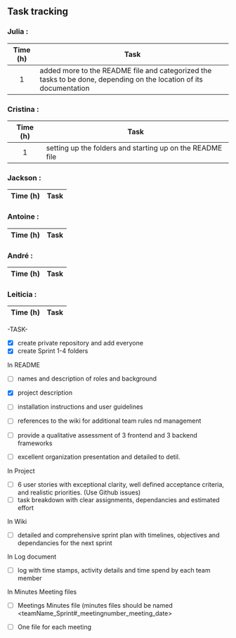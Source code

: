 ## Task tracking

### Julia :
| Time (h) | Task | 
| :---: | --- |
| 1 | added more to the README file and categorized the tasks to be done, depending on the location of its documentation |

### Cristina : 
| Time (h) | Task | 
| :---: | --- |
| 1 | setting up the folders and starting up on the README file |

### Jackson : 
| Time (h) | Task | 
| :---: | --- |

### Antoine : 
| Time (h) | Task | 
| :---: | --- |
### André : 
| Time (h) | Task | 
| :---: | --- |

### Leiticia :
| Time (h) | Task | 
| :---: | --- |


-TASK-
- [x] create private repository and add everyone
- [x] create Sprint 1-4 folders
      
In README
- [ ] names and description of roles and background
- [x] project description
- [ ] installation instructions and user guidelines
- [ ] references to the wiki for additional team rules nd management 
- [ ] provide a qualitative assessment of 3 frontend and 3 backend frameworks

- [ ] excellent organization presentation and detailed to detil.

In Project
- [ ] 6 user stories with exceptional clarity, well defined acceptance criteria, and realistic priorities. (Use Github issues)
- [ ] task breakdown with clear assignments, dependancies and estimated effort

In Wiki
- [ ] detailed and comprehensive sprint plan with timelines, objectives and dependancies for the next sprint

In Log document
- [ ] log with time stamps, activity details and time spend by each team member

In Minutes Meeting files
- [ ] Meetings Minutes file (minutes files should be named <teamName_Sprint#_meetingnumber_meeting_date>
- [ ] One file for each meeting

